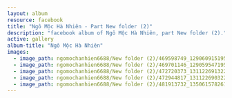 ```yaml
---
layout: album
resource: facebook
title: "Ngô Mộc Hà Nhiên - Part New folder (2)"
description: "facebook album of Ngô Mộc Hà Nhiên, part New folder (2)."
active: gallery
album-title: "Ngô Mộc Hà Nhiên"
images:
  - image_path: ngomochanhien6688/New folder (2)/469598749_1290609151951543_8913832858878416343_n.jpg
  - image_path: ngomochanhien6688/New folder (2)/469701146_1290595471952911_100816283195142095_n.jpg
  - image_path: ngomochanhien6688/New folder (2)/472720373_1311226913223100_2531625285068338531_n.jpg
  - image_path: ngomochanhien6688/New folder (2)/472944817_1311226903223101_8907950613551159729_n.jpg
  - image_path: ngomochanhien6688/New folder (2)/481913732_1350615782617546_4830772364576159157_n.jpg
---
```

